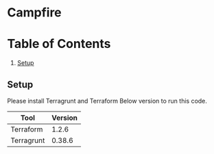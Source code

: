 # Campfire


# Table of Contents
1. [Setup](#Setup)


## Setup
Please install Terragrunt and Terraform Below version to run this code. 

| Tool       | Version |
|------------|---------|
| Terraform  | 1.2.6   |
| Terragrunt | 0.38.6  |
